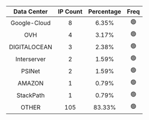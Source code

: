 | Data Center | IP Count | Percentage | Freq |
|:------------:|:--------:|:-----------:|:-----:|
| Google-Cloud | 8 | 6.35% | 🟢 |
| OVH | 4 | 3.17% | 🟢 |
| DIGITALOCEAN | 3 | 2.38% | 🟢 |
| Interserver | 2 | 1.59% | 🟢 |
| PSINet | 2 | 1.59% | 🟢 |
| AMAZON | 1 | 0.79% | 🟢 |
| StackPath | 1 | 0.79% | 🟢 |
| OTHER | 105 | 83.33% | 🟢 |